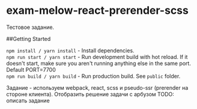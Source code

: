 # exam-melow-react-prerender-scss
Тестовое задание.

##Getting Started

```npm install / yarn install``` - Install dependencies.<br/>
```npm run start / yarn start``` - Run development build with hot reload. If it doesn't start, make sure you aren't running anything else in the same port. Default PORT=7700<br/>
```npm run build / yarn build``` -  Run production build. See `public` folder.<br/>

Задание - используем webpack, react, scss и pseudo-ssr (prerender на стороне клиента).
Отобразить решение задачи с арбузом
TODO: описать задание